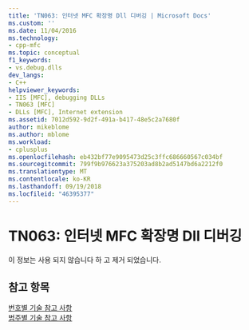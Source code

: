 ```yaml
---
title: 'TN063: 인터넷 MFC 확장명 Dll 디버깅 | Microsoft Docs'
ms.custom: ''
ms.date: 11/04/2016
ms.technology:
- cpp-mfc
ms.topic: conceptual
f1_keywords:
- vs.debug.dlls
dev_langs:
- C++
helpviewer_keywords:
- IIS [MFC], debugging DLLs
- TN063 [MFC]
- DLLs [MFC], Internet extension
ms.assetid: 7012d592-9d2f-491a-b417-48e5c2a7680f
author: mikeblome
ms.author: mblome
ms.workload:
- cplusplus
ms.openlocfilehash: eb432bf77e9095473d25c3ffc686660567c034bf
ms.sourcegitcommit: 799f9b976623a375203ad8b2ad5147bd6a2212f0
ms.translationtype: MT
ms.contentlocale: ko-KR
ms.lasthandoff: 09/19/2018
ms.locfileid: "46395377"
---
```

# <a name="tn063-debugging-internet-mfc-extension-dlls"></a>TN063: 인터넷 MFC 확장명 Dll 디버깅

이 정보는 사용 되지 않습니다 하 고 제거 되었습니다.

## <a name="see-also"></a>참고 항목

[번호별 기술 참고 사항](../mfc/technical-notes-by-number.md)<br/>
[범주별 기술 참고 사항](../mfc/technical-notes-by-category.md)

